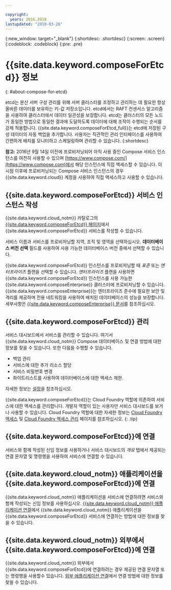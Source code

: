 ```yaml
---

copyright:
  years: 2016,2018
lastupdated: "2018-03-26"
---
```


{:new_window: target="_blank"}
{:shortdesc: .shortdesc}
{:screen: .screen}
{:codeblock: .codeblock}
{:pre: .pre}

# {{site.data.keyword.composeForEtcd}} 정보
{: #about-compose-for-etcd}

etcd는 분산 서버 구성 관리를 위해 서버 클러스터를 조정하고 관리하는 데 필요한 항상 올바른 데이터를 보유하는 키-값 저장소입니다. etcd에서는 RAFT 컨센서스 알고리즘을 사용하여 클러스터에서 데이터 일관성을 보장합니다. etcd는 클러스터의 모든 노드가 동일한 방법으로 동일한 결과에 도달하도록 데이터에 대해 조작이 수행되는 순서를 강제 적용합니다. {{site.data.keyword.composeForEtcd_full}}는 etcd에 저장된 구성 데이터의 자동 백업을 추가합니다. 사용자는 직관적인 관리 인터페이스를 사용하여 간편하게 배치를 모니터하고 스케일링하며 관리할 수 있습니다.
{:shortdesc}

**참고:** 2016년 9월 14일 이전에 프로비저닝되어 아직 사용 중인 Compose 서비스 인스턴스를 여전히 사용할 수 있으며 [https://www.compose.com/](https://www.compose.com)에서 해당 인스턴스에 직접 액세스할 수 있습니다. 이 시점 이후에 프로비저닝되는 Compose 서비스 인스턴스의 경우 {{site.data.keyword.cloud}} 계정을 사용하여 직접 액세스하고 사용할 수 있습니다.

## {{site.data.keyword.composeForEtcd}} 서비스 인스턴스 작성

{{site.data.keyword.cloud_notm}} 카탈로그의 [{{site.data.keyword.composeForEtcd}} 페이지](https://console.{DomainName}/catalog/services/compose-for-etcd/)에서 {{site.data.keyword.composeForEtcd}} 서비스를 작성할 수 있습니다.

서비스 이름과 서비스를 프로비저닝할 지역, 조직 및 영역을 선택하십시오. **데이터베이스 버전 선택** 필드를 사용하여 사용 가능한 데이터베이스 버전 중에서 선택할 수 있습니다.

{{site.data.keyword.composeForEtcd}} 인스턴스를 프로비저닝할 때 *표준* 또는 *엔터프라이즈* 플랜을 선택할 수 있습니다. *엔터프라이즈* 플랜을 사용하면 {{site.data.keyword.composeForEtcd}} 인스턴스를 사용 가능한 {{site.data.keyword.composeEnterprise}} 클러스터에 프로비저닝할 수 있습니다. {{site.data.keyword.composeEnterprise}}는 엔터프라이즈 준수에 필요한 보안 및 격리를 제공하며 전용 네트워킹을 사용하여 배치된 데이터베이스의 성능을 보장합니다. 세부사항은 [{{site.data.keyword.composeEnterprise}} 문서](/docs/services/ComposeEnterprise/index.html)를 참조하십시오.

## {{site.data.keyword.composeForEtcd}} 관리

서비스 대시보드에서 서비스를 관리할 수 있습니다. 여기서 {{site.data.keyword.cloud_notm}} Compose 데이터베이스 및 연결 방법에 대한 정보를 찾을 수 있습니다. 또한 다음을 수행할 수 있습니다.
- 백업 관리
- 서비스에 대한 추가 리소스 할당
- 서비스 비밀번호 변경
- 화이트리스트를 사용하여 데이터베이스에 대한 액세스 제한. 

자세한 정보는 [설정](./dashboard-settings.html)을 참조하십시오.

{{site.data.keyword.composeForEtcd}}는 Cloud Foundry 역할에 의존하여 서비스에 대한 액세스를 관리합니다. 개발자 역할이 있는 사용자만 서비스 대시보드를 보거나 사용할 수 있습니다. Cloud Foundry 역할에 대한 자세한 정보는 [Cloud Foundry 액세스](https://console.{DomainName}/docs/iam/cfaccess.html#cfaccess) 및 [Cloud Foundry 액세스 관리](https://console.{DomainName}/docs/iam/mngcf.html#mngcf) 페이지를 참조하십시오.
{: .tip}

## {{site.data.keyword.composeForEtcd}}에 연결

서비스와 함께 작성된 신임 정보를 사용하거나 서비스 대시보드의 *개요* 탭에서 제공되는 연결 문자열 및 명령행을 사용하여 서비스에 연결할 수 있습니다.

## {{site.data.keyword.cloud_notm}} 애플리케이션을 {{site.data.keyword.composeForEtcd}}에 연결

{{site.data.keyword.cloud_notm}} 애플리케이션을 서비스에 연결하려면 서비스와 함께 작성되는 신임 정보를 사용하십시오. [{{site.data.keyword.cloud_notm}} 애플리케이션 연결](./connecting-bluemix-app.html)에서 {{site.data.keyword.cloud_notm}} 애플리케이션을 {{site.data.keyword.composeForEtcd}} 서비스에 연결하는 방법에 대한 정보를 찾을 수 있습니다.

## {{site.data.keyword.cloud_notm}} 외부에서 {{site.data.keyword.composeForEtcd}}에 연결

{{site.data.keyword.cloud_notm}} 외부에서 {{site.data.keyword.composeForEtcd}}에 연결하려는 경우 제공된 연결 문자열 또는 명령행을 사용할수 있습니다. [외부 애플리케이션 연결](./connecting-external.html)에서 연결 방법에 대한 정보를 찾을 수 있습니다.
